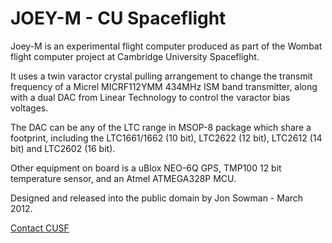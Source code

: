 JOEY-M - CU Spaceflight
====================

Joey-M is an experimental flight computer produced as part of the Wombat flight
computer project at Cambridge University Spaceflight.  

It uses a twin varactor crystal pulling arrangement to change the transmit
frequency of a Micrel MICRF112YMM 434MHz ISM band transmitter, along with a dual
DAC from Linear Technology to control the varactor bias voltages.  

The DAC can be any of the LTC range in MSOP-8 package which share a footprint, 
including the LTC1661/1662 (10 bit), LTC2622 (12 bit), LTC2612 (14 bit)
and LTC2602 (16 bit).  

Other equipment on board is a uBlox NEO-6Q GPS, TMP100 12 bit temperature
sensor, and an Atmel ATMEGA328P MCU.  

Designed and released into the public domain by Jon Sowman - March 2012.  

[Contact CUSF](mailto:contact@cusf.co.uk)
